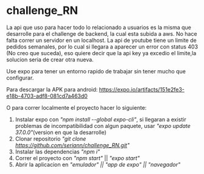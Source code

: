 # challenge_RN
La api que uso para hacer todo lo relacionado a usuarios es la misma que desarrolle para el challenge de backend, la cual esta subida a aws. No hace falta correr un servidor en un localhost.
 La api de youtube tiene un limite de pedidos semanales, por lo cual si llegara a aparecer un error con status 403 (No creo que suceda), eso quiere decir que la api key ya excedio el limite,la solucion seria de crear otra nueva.

Use expo para tener un entorno rapido de trabajar sin tener mucho que configurar. 

Para descargar la APK para android: https://expo.io/artifacts/151e2fe3-e18b-4703-adf8-081cd7a463d0

O para correr localmente el proyecto hacer lo siguiente:

1) Instalar expo con *"npm install --global expo-cli"*, si llegaran a existir problemas de incompatibilidad con algun paquete, usar *"expo update 37.0.0"*(version en que la desarrolle)
2) Clonar repositorio *"git clone https://github.com/seriann/challenge_RN.git"*
3) Instalar las dependencias *"npm i"*
4) Correr el proyecto con *"npm start"* || *"expo start"*
5) Abrir la aplicacion en *"emulador" || "app de expo" || "navegador"*


